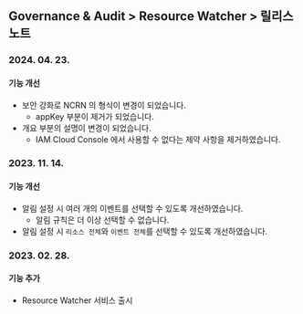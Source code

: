 ## Governance & Audit > Resource Watcher > 릴리스 노트

### 2024. 04. 23.

#### 기능 개선

- 보안 강화로 NCRN 의 형식이 변경이 되었습니다.
  - appKey 부분이 제거가 되었습니다.
- 개요 부분의 설명이 변경이 되었습니다.
  - IAM Cloud Console 에서 사용할 수 없다는 제약 사항을 제거하였습니다.


### 2023. 11. 14.
#### 기능 개선
* 알림 설정 시 여러 개의 이벤트를 선택할 수 있도록 개선하였습니다.
  * 알림 규칙은 더 이상 선택할 수 없습니다.
* 알림 설정 시 `리소스 전체`와 `이벤트 전체`를 선택할 수 있도록 개선하였습니다.

### 2023. 02. 28.
#### 기능 추가

* Resource Watcher 서비스 출시
